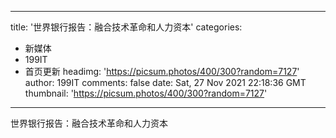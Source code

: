 
---
title: '世界银行报告：融合技术革命和人力资本'
categories: 
 - 新媒体
 - 199IT
 - 首页更新
headimg: 'https://picsum.photos/400/300?random=7127'
author: 199IT
comments: false
date: Sat, 27 Nov 2021 22:18:36 GMT
thumbnail: 'https://picsum.photos/400/300?random=7127'
---

<div>   
世界银行报告：融合技术革命和人力资本  
</div>
            